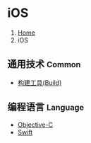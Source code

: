 # <span class="fa fa-apple" aria-hidden="true"></span> iOS

<ol class="breadcrumb"><li><a href="/">Home</a></li><li class="active">iOS</li></ol>

## 通用技术 <small>Common</small>
* [构建工具(Build)](/ios/build/overview.md)

## 编程语言 <small>Language</small>
* [Objective-C](/ios/obj-c/overview.md)
* [Swift](/ios/swift/overview.md)

